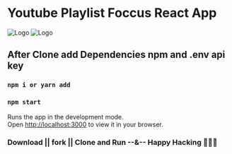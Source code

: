 # Youtube Playlist Foccus React App

<img src="https://i.ibb.co/Y8r54DC/scereen1.png" alt="Logo">

<img src="https://i.ibb.co/qkXrcS5/scereen2.png" alt="Logo">


## After Clone add Dependencies npm and .env api key
### `npm i or yarn add`

### `npm start`

Runs the app in the development mode.\
Open [http://localhost:3000](http://localhost:3000) to view it in your browser.


### Download || fork || Clone and Run --&-- Happy Hacking 🤘😊🤘 
